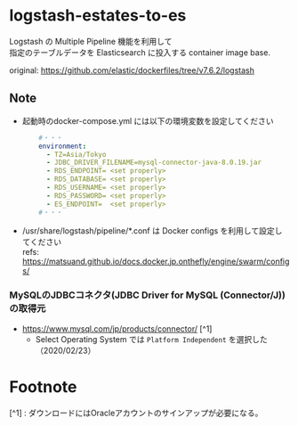 # logstash-estates-to-es

Logstash の Multiple Pipeline 機能を利用して  
指定のテーブルデータを Elasticsearch に投入する container image base.

original: https://github.com/elastic/dockerfiles/tree/v7.6.2/logstash


## Note
- 起動時のdocker-compose.yml には以下の環境変数を設定してください
  ```docker-compose.yml
      #・・・
      environment:
        - TZ=Asia/Tokyo
        - JDBC_DRIVER_FILENAME=mysql-connector-java-8.0.19.jar
        - RDS_ENDPOINT= <set properly>
        - RDS_DATABASE= <set properly>
        - RDS_USERNAME= <set properly>
        - RDS_PASSWORD= <set properly>
        - ES_ENDPOINT=  <set properly>
      #・・・
  ```

- /usr/share/logstash/pipeline/*.conf は Docker configs を利用して設定してください  
refs: https://matsuand.github.io/docs.docker.jp.onthefly/engine/swarm/configs/

### MySQLのJDBCコネクタ(JDBC Driver for MySQL (Connector/J)) の取得元
- https://www.mysql.com/jp/products/connector/ [^1]
    - Select Operating System では `Platform Independent` を選択した（2020/02/23）


# Footnote
[^1] : ダウンロードにはOracleアカウントのサインアップが必要になる。

